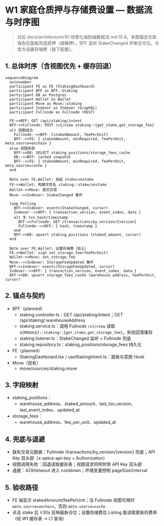 # W1 家庭仓质押与存储费设置 — 数据流与时序图

> 对应 docs/architecture/10-场景化端到端数据流.md:10.4。本图描述仓库角色在面板完成质押（或解押），BFF 监听 StakeChanged 并聚合仓位，仓库方设置存储费（链下配置）。

## 1. 总体时序（含视图优先 + 缓存回退）
```mermaid
sequenceDiagram
  autonumber
  participant FE as FE (StakingDashboard)
  participant BFF as BFF::Staking
  participant DB as Postgres
  participant Wallet as Wallet
  participant Move as Move::staking
  participant Indexer as Indexer (GraphQL)
  participant Fullnode as Fullnode (REST)

  FE->>BFF: GET /api/staking/intent
  BFF->>Fullnode: POST /v1/view staking::{get_stake,get_storage_fee}
  alt 视图成功
    Fullnode-->>BFF: [stakedAmount, feePerUnit]
    BFF-->>FE: { stakedAmount, minRequired, feePerUnit, meta.source=onchain }
  else 视图失败
    BFF->>DB: SELECT staking_positions/storage_fees_cache
    DB-->>BFF: cached snapshot
    BFF-->>FE: { stakedAmount, minRequired, feePerUnit, meta.source=cache }
  end

  Note over FE,Wallet: 发起 stake/unstake
  FE->>Wallet: 构建并签名 staking::stake/unstake
  Wallet->>Move: 提交交易
  Move-->>Indexer: StakeChanged 事件

  loop Polling
    BFF->>Indexer: events(StakeChanged, cursor)
    Indexer-->>BFF: { transaction_version, event_index, data }
    alt 无 txn hash/timestamp
      BFF->>Fullnode: GET /transactions/by_version/{version}
      Fullnode-->>BFF: { hash, timestamp }
    end
    BFF->>DB: upsert staking_positions (staked_amount, cursor)
  end

  Note over FE,Wallet: 设置存储费（链上）
  FE->>Wallet: sign set_storage_fee(feePerUnit)
  Wallet->>Move: set_storage_fee
  Move-->>Indexer: StorageFeeUpdated 事件
  BFF->>Indexer: events(StorageFeeUpdated, cursor)
  Indexer-->>BFF: { transaction_version, event_index, data }
  BFF->>DB: upsert storage_fees_cache (warehouse_address, feePerUnit, cursor)
```

## 2. 锚点与契约
- BFF（planned）
  - staking.controller.ts：GET /api/staking/intent；GET /api/staking/:warehouseAddress
  - staking.service.ts：调用 Fullnode `/v1/view` 读取 `${MODULE}::staking::{get_stake,get_storage_fee}`，失败回落缓存
  - staking.listener.ts：StakeChanged 监听 + Fullnode 兜底
  - staking.repository.ts：staking_positions/storage_fees 持久化
- FE（planned）
  - StakingDashboard.tsx / useStakingIntent.ts：面板与意图 Hook
- Move（现有）
  - move/sources/staking.move

## 3. 字段映射
- staking_positions：
  - warehouse_address、staked_amount、last_txn_version、last_event_index、updated_at
- storage_fees：
  - warehouse_address、fee_per_unit、updated_at

## 4. 兜底与退避
- 缺失交易元数据：Fullnode /transactions/by_version/{version} 兜底；API Key 双头部（x-aptos-api-key + Authorization）
- 视图调用失败：回退读取缓存表；视图请求同样附带 API Key 双头部
- 退避：429/timeout 进入 cooldown；环境变量控制 pageSize/interval

## 5. 验收路径
- FE 端显示 stakedAmount/feePerUnit；当 Fullnode 视图可用时 `meta.source=onchain`，否则 `meta.source=cache`
- 点击 stake 后 ≤30s 反映最新仓位；设置存储费后 Listing 能读取更新的费率（经 W1 缓存表 → L1 查询）
